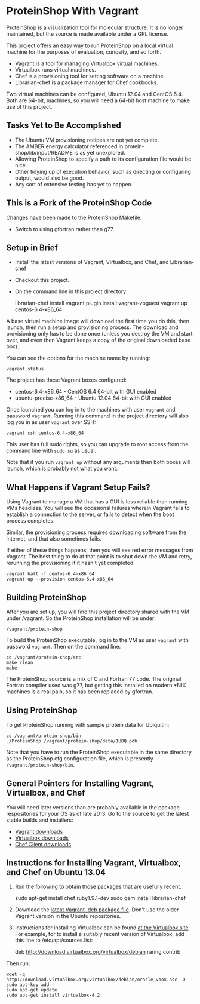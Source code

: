 ProteinShop With Vagrant
========================

[ProteinShop](http://proteinshop.org/) is a visualization tool for molecular
structure. It is no longer maintained, but the source is made available under
a GPL license.

This project offers an easy way to run ProteinShop on a local virtual machine
for the purposes of evaluation, curiosity, and so forth.

  * Vagrant is a tool for managing Virtualbox virtual machines.
  * Virtualbox runs virtual machines.
  * Chef is a provisioning tool for setting software on a machine.
  * Librarian-chef is a package manager for Chef cookbooks.

Two virtual machines can be configured, Ubuntu 12.04 and CentOS 6.4. Both are
64-bit, machines, so you will need a 64-bit host machine to make use of this
project.

Tasks Yet to Be Accomplished
----------------------------

  * The Ubuntu VM provisioning recipes are not yet complete.
  * The AMBER energy calculator referenced in protein-shop/lib/input/README is as yet unexplored.
  * Allowing ProteinShop to specify a path to its configuration file would be nice.
  * Other tidying up of execution behavior, such as directing or configuring output, would also be good.
  * Any sort of extensive testing has yet to happen.

This is a Fork of the ProteinShop Code
--------------------------------------

Changes have been made to the ProteinShop Makefile.

  * Switch to using gfortran rather than g77.

Setup in Brief
--------------

  * Install the latest versions of Vagrant, Virtualbox, and Chef, and Librarian-chef
  * Checkout this project.
  * On the command line in this project directory:

    librarian-chef install
    vagrant plugin install vagrant-vbguest
    vagrant up centos-6.4-x86_64

A base virtual machine image will download the first time you do this, then
launch, then run a setup and provisioning process. The download and provisioning
only has to be done once (unless you destroy the VM and start over, and even
then Vagrant keeps a copy of the original downloaded base box).

You can see the options for the machine name by running:

    vagrant status

The project has these Vagrant boxes configured:

  * centos-6.4-x86_64 - CentOS 6.4 64-bit with GUI enabled
  * ubuntu-precise-x86_64 - Ubuntu 12.04 64-bit with GUI enabled

Once launched you can log in to the machines with user `vagrant` and password
`vagrant`. Running this command in the project directory will also log you in
as user `vagrant` over SSH:

    vagrant ssh centos-6.4-x86_64

This user has full sudo rights, so you can upgrade to root access from the
command line with `sudo su` as usual.

Note that if you run `vagrant up` without any arguments then both boxes will
launch, which is probably not what you want.

What Happens if Vagrant Setup Fails?
------------------------------------

Using Vagrant to manage a VM that has a GUI is less reliable than running VMs
headless. You will see the occasional failures wherein Vagrant fails to
establish a connection to the server, or fails to detect when the boot process
completes.

Similar, the provisioning process requires downloading software from the
internet, and that also sometimes fails.

If either of these things happens, then you will see red error messages from
Vagrant. The best thing to do at that point is to shut down the VM and
retry, rerunning the provisioning if it hasn't yet completed:

    vagrant halt -f centos-6.4-x86_64
    vagrant up --provision centos-6.4-x86_64

Building ProteinShop
--------------------

After you are set up, you will find this project directory shared with the
VM under /vagrant. So the ProteinShop installation will be under:

    /vagrant/protein-shop

To build the ProteinShop executable, log in to the VM as user `vagrant` with
password `vagrant`. Then on the command line:

    cd /vagrant/protein-shop/src
    make clean
    make

The ProteinShop source is a mix of C and Fortran 77 code. The original Fortran
compiler used was g77, but getting this installed on modern *NIX machines is a
real pain, so it has been replaced by gfortran.

Using ProteinShop
-----------------

To get ProteinShop running with sample protein data for Ubiquitin:

    cd /vagrant/protein-shop/bin
    ./ProteinShop /vagrant/protein-shop/data/1UBQ.pdb

Note that you have to run the ProteinShop executable in the same directory as
the ProteinShop.cfg configuration file, which is presently
`/vagrant/protein-shop/bin`.

General Pointers for Installing Vagrant, Virtualbox, and Chef
-------------------------------------------------------------

You will need later versions than are probably available in the package
respositories for your OS as of late 2013. Go to the source to get the latest
stable builds and installers:

  * [Vagrant downloads](http://downloads.vagrantup.com/)
  * [Virtualbox downloads](https://www.virtualbox.org/wiki/Downloads)
  * [Chef Client downloads](http://www.opscode.com/chef/install/)

Instructions for Installing Vagrant, Virtualbox, and Chef on Ubuntu 13.04
-------------------------------------------------------------------------

1) Run the following to obtain those packages that are usefully recent.

    sudo apt-get install chef ruby1.9.1-dev
    sudo gem install librarian-chef

2) Download the [latest Vagrant .deb package file](http://downloads.vagrantup.com/).
Don't use the older Vagrant version in the Ubuntu repositories.

3) Instructions for installing Virtualbox can be found
[at the Virtualbox site](https://www.virtualbox.org/wiki/Downloads). For
example, for to install a suitably recent version of Virtualbox, add this line
to /etc/apt/sources.list:

    deb http://download.virtualbox.org/virtualbox/debian raring contrib

Then run:

    wget -q http://download.virtualbox.org/virtualbox/debian/oracle_vbox.asc -O- | sudo apt-key add -
    sudo apt-get update
    sudo apt-get install virtualbox-4.2
